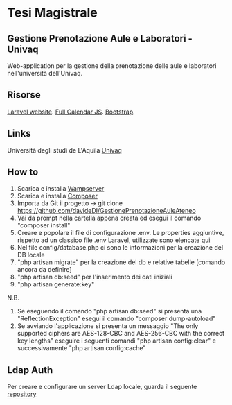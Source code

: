 # Tesi Magistrale
## Gestione Prenotazione Aule e Laboratori - Univaq

Web-application per la gestione della prenotazione delle aule e laboratori nell'università dell'Univaq.

## Risorse

[Laravel website](http://laravel.com).
[Full Calendar JS](http://fullcalendar.io).
[Bootstrap](http://getbootstrap.com).

## Links

Università degli studi de L'Aquila [Univaq](http://univaq.it)

## How to

1. Scarica e installa [Wampserver](http://www.wampserver.com/en/)  
2. Scarica e installa [Composer](https://getcomposer.org/download/)
3. Importa da Git il progetto -> git clone https://github.com/davideDI/GestionePrenotazioneAuleAteneo
4. Vai da prompt nella cartella appena creata ed esegui il comando "composer install"
5. Creare e popolare il file di configurazione .env. Le properties aggiuntive, rispetto ad un classico file .env Laravel, utilizzate sono elencate [qui](https://github.com/davideDI/GestionePrenotazioneAuleAteneo/blob/master/.env.example)
6. Nel file config/database.php ci sono le informazioni per la creazione del DB locale
7. "php artisan migrate" per la creazione del db e relative tabelle [comando ancora da definire]
8. "php artisan db:seed" per l'inserimento dei dati iniziali 
9. "php artisan generate:key"

N.B. 
 1. Se eseguendo il comando "php artisan db:seed" si presenta una "ReflectionException" esegui il comando "composer dump-autoload"
 2. Se avviando l'applicazione si presenta un messaggio "The only supported ciphers are AES-128-CBC and AES-256-CBC with the correct key lengths"
    eseguire i seguenti comandi "php artisan config:clear" e successivamente "php artisan config:cache"

## Ldap Auth

Per creare e configurare un server Ldap locale, guarda il seguente [repository](https://github.com/davideDI/LdapAuth)
